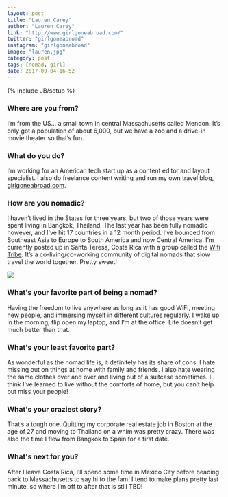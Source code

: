 ```yaml
---
layout: post
title: "Lauren Carey"
author: "Lauren Carey"
link: "http://www.girlgoneabroad.com/"
twitter: "girlgoneabroad"
instagram: "girlgoneabroad"
image: "lauren.jpg"
category: post
tags: [nomad, girl]
date: 2017-09-04-16-52
---
```

{% include JB/setup %}

### Where are you from?
I’m from the US… a small town in central Massachusetts called Mendon. It’s only got a population of about 6,000, but we have a zoo and a drive-in movie theater so that’s fun.

### What do you do?
I’m working for an American tech start up as a content editor and layout specialist. I also do freelance content writing and run my own travel blog, [girlgoneabroad.com](http://www.girlgoneabroad.com/).

### How are you nomadic?

I haven’t lived in the States for three years, but two of those years were spent living in Bangkok, Thailand. The last year has been fully nomadic however, and I’ve hit 17 countries in a 12 month period. I’ve bounced from Southeast Asia to Europe to South America and now Central America. I’m currently posted up in Santa Teresa, Costa Rica with a group called the [Wifi Tribe](http://wifitribe.co/). It’s a co-living/co-working community of digital nomads that slow travel the world together. Pretty sweet!

<img src="{{ BASE_PATH }}/assets/img/posts/lauren-alt.jpg" class="inner-post-image" />

### What's your favorite part of being a nomad?

Having the freedom to live anywhere as long as it has good WiFi, meeting new people, and immersing myself in different cultures regularly. I wake up in the morning, flip open my laptop, and I’m at the office. Life doesn’t get much better than that.

### What's your least favorite part?
As wonderful as the nomad life is, it definitely has its share of cons. I hate missing out on things at home with family and friends. I also hate wearing the same clothes over and over and living out of a suitcase sometimes. I think I’ve learned to live without the comforts of home, but you can’t help but miss your people!

### What's your craziest story?
That’s a tough one. Quitting my corporate real estate job in Boston at the age of 27 and moving to Thailand on a whim was pretty crazy. There was also the time I flew from Bangkok to Spain for a first date.

### What's next for you?
After I leave Costa Rica, I’ll spend some time in Mexico City before heading back to Massachusetts to say hi to the fam! I tend to make plans pretty last minute, so where I’m off to after that is still TBD!
